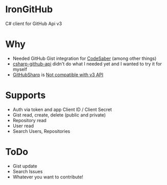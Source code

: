 IronGitHub
==========

C# client for GitHub Api v3

Why
==========
- Needed GitHub Gist integration for [CodeSaber](https://github.com/in2bits/codesaber) (among other things)
- [csharp-github-api](https://github.com/sgrassie/csharp-github-api) didn't do what I needed yet and I wanted to try it for myself
- [GitHubSharp](https://github.com/erikzaadi/GitHubSharp) is [Not compatible with v3 API](https://github.com/erikzaadi/GithubSharp/issues/13)

Supports
==========
- Auth via token and app Client ID / Client Secret
- Gist read, create, delete (public and private)
- Repository read
- User read
- Search Users, Repositories

ToDo
==========
- Gist update
- Search Issues
- Whatever you want to contribute!
